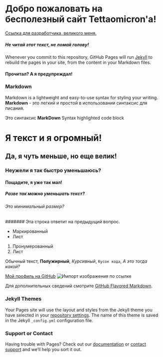 # Добро пожаловать на бесполезный сайт Tettaomicron'а!

[Ссылка для разработчика, великого меня.](https://github.com/Tettaomicron/tettaomicron.github.io/edit/master/README.md)

##### Не читай этот текст, не ломай голову!
Whenever you commit to this repository, GitHub Pages will run [Jekyll](https://jekyllrb.com/) to rebuild the pages in your site, from the content in your Markdown files.
#### Прочитал? А я предупреждал!


### Markdown

 Markdown is a lightweight and easy-to-use syntax for styling your writing.
 **Markdown** - это легкий и простой в использовании синтаксис для писания.

Это синтаксис **MarkDown**
Syntax highlighted code block

# Я текст и я огромный!
## Да, я чуть меньше, но еще велик!
### Неужели я так быстро уменьшаюсь?
#### Пощадите, я уже так мал!
##### Разве так можно уменьшать текст?
###### Это минимальный размер?
####### Эта строка ответит на предыдущий вопрос.

- Маркированный
- Лист

1. Пронумерованный
2. Лист

Обычный текст, **Полужирный**, _Курсивный_, `Кусок кода`, *А это тогда какой?*

[Мой профиль на GitHub](https://github.com/Tettaomicron)
![Импорт изображения по ссылке](https://ak3.picdn.net/shutterstock/videos/13656743/thumb/1.jpg)


Для дополнительных сведений смотрите [GitHub Flavored Markdown](https://guides.github.com/features/mastering-markdown/).

### Jekyll Themes

Your Pages site will use the layout and styles from the Jekyll theme you have selected in your [repository settings](https://github.com/Tettaomicron/tettaomicron.github.io/settings). The name of this theme is saved in the Jekyll `_config.yml` configuration file.

### Support or Contact

Having trouble with Pages? Check out our [documentation](https://help.github.com/categories/github-pages-basics/) or [contact support](https://github.com/contact) and we’ll help you sort it out.
